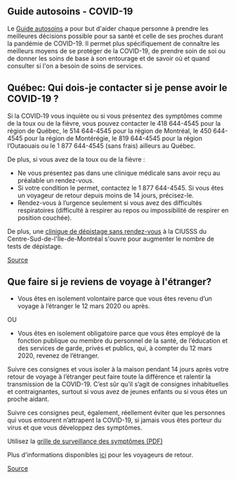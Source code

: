 ## Guide autosoins - COVID-19

Le [Guide autosoins](https://publications.msss.gouv.qc.ca/msss/document-002491/) a pour but d'aider chaque personne à prendre les meilleures décisions possible pour sa santé et celle de ses proches durant la pandémie de COVID-19. Il permet plus spécifiquement de connaître les meilleurs moyens de se protéger de la COVID-19, de prendre soin de soi ou de donner les soins de base à son entourage et de savoir où et quand consulter si l'on a besoin de soins de services.

## Québec: Qui dois-je contacter si je pense avoir le COVID-19 ?

Si la COVID‑19 vous inquiète ou si vous présentez des symptômes comme de la toux ou de la fièvre, vous pouvez contacter le 418 644-4545 pour la région de Québec, le 514 644-4545 pour la région de Montréal, le 450 644-4545 pour la région de Montérégie, le 819 644-4545 pour la région l’Outaouais ou le 1 877 644-4545 (sans frais) ailleurs au Québec.

De plus, si vous avez de la toux ou de la fièvre :

- Ne vous présentez pas dans une clinique médicale sans avoir reçu au préalable un rendez-vous.
- Si votre condition le permet, contactez le 1 877 644-4545. Si vous êtes un voyageur de retour depuis moins de 14 jours, précisez-le.
- Rendez-vous à l’urgence seulement si vous avez des difficultés respiratoires (difficulté à respirer au repos ou impossibilité de respirer en position couchée).

De plus, une [clinique de dépistage sans rendez-vous](https://ciusss-centresudmtl.gouv.qc.ca/actualite/covid-19-ouverture-dune-clinique-de-depistage-sans-rendez-vous-pour-augmenter-le-nombre-de-depistages) à la CIUSSS du Centre-Sud-de-l'Île-de-Montréal s'ouvre pour augmenter le nombre de tests de dépistage.

[Source](https://www.quebec.ca/en/health/health-issues/a-z/2019-coronavirus/)

## Que faire si je reviens de voyage à l'étranger?

- Vous êtes en isolement volontaire parce que vous êtes revenu d’un voyage à l’étranger le 12 mars 2020 ou après.

OU

- Vous êtes en isolement obligatoire parce que vous êtes employé de la fonction publique ou membre du personnel de la santé, de l’éducation et des services de garde, privés et publics, qui, à compter du 12 mars 2020, revenez de l’étranger.

Suivre ces consignes et vous isoler à la maison pendant 14 jours après votre retour de voyage à l’étranger peut faire toute la différence et ralentir la transmission de la COVID-19. C’est sûr qu’il s’agit de consignes inhabituelles et contraignantes, surtout si vous avez de jeunes enfants ou si vous êtes un proche aidant.

Suivre ces consignes peut, également, réellement éviter que les personnes qui vous entourent n’attrapent la COVID-19, si jamais vous êtes porteur du virus et que vous développez des symptômes.

Utilisez la [grille de surveillance des symptômes (PDF)](https://santemontreal.qc.ca/fileadmin/fichiers/Campagnes/coronavirus/COVID-19_Fiches-Voyageurs.pdf)

Plus d'informations disponibles [ici](https://www.quebec.ca/sante/problemes-de-sante/a-z/coronavirus-2019/consignes-directives-contexte-covid-19/#c47680) pour les voyageurs de retour.

[Source](https://www.quebec.ca/sante/problemes-de-sante/a-z/coronavirus-2019/)

